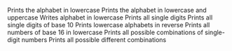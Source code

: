 Prints the alphabet in lowercase
Prints the alphabet in lowercase and uppercase
Writes alphabet in lowercase
Prints all single digits
Prints all single digits of base 10
Prints lowercase alphabets in reverse
Prints all numbers of base 16 in lowercase
Prints all possible combinations of single-digit numbers
Prints all possible different combinations
